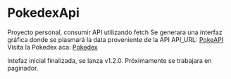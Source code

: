 # PokedexApi
Proyecto personal, consumir API utilizando fetch
Se generara una interfaz gráfica donde se plasmará la data proveniente de la API
API_URL: <a href="https://pokeapi.co/api/v2/pokemon">PokeAPI</a>
Visita la Pokedex aca: <a href="https://wilper591.github.io/PokedexApi/">Pokedex</a>

Intefaz inicial finalizada, se lanza v1.2.0.
Próximamente se trabajara en paginador.